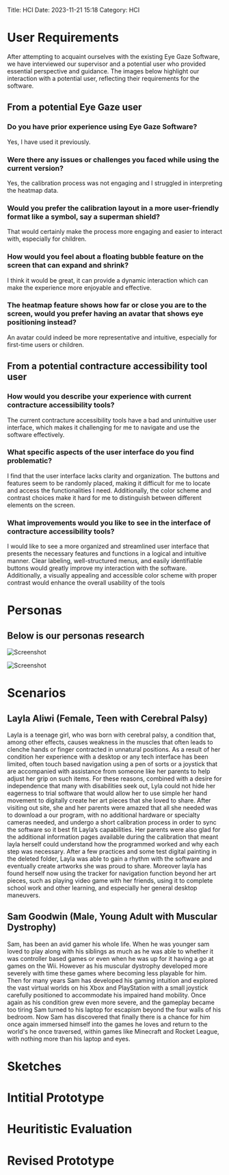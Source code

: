 Title: HCI
Date: 2023-11-21 15:18
Category: HCI

# User Requirements
After attempting to acquaint ourselves with the existing Eye Gaze Software, we have interviewed our supervisor and a potential user who provided essential perspective and guidance. The images below highlight our interaction with a potential user, reflecting their requirements for the software.

## From a potential Eye Gaze user

### Do you have prior experience using Eye Gaze Software? 
Yes, I have used it previously.

### Were there any issues or challenges you faced while using the current version? 
Yes, the calibration process was not engaging and I struggled in interpreting the heatmap data.

### Would you prefer the calibration layout in a more user-friendly format like a symbol, say a superman shield? 
That would certainly make the process more engaging and easier to interact with, especially for children.

### How would you feel about a floating bubble feature on the screen that can expand and shrink?
I think it would be great, it can provide a dynamic interaction which can make the experience more enjoyable and effective.

### The heatmap feature shows how far or close you are to the screen, would you prefer having an avatar that shows eye positioning instead? 
An avatar could indeed be more representative and intuitive, especially for first-time users or children.

## From a potential contracture accessibility tool user

### How would you describe your experience with current contracture accessibility tools?
The current contracture accessibility tools have a bad and unintuitive user interface, which makes it challenging for me to navigate and use the software effectively.

### What specific aspects of the user interface do you find problematic?
I find that the user interface lacks clarity and organization. The buttons and features seem to be randomly placed, making it difficult for me to locate and access the functionalities I need. Additionally, the color scheme and contrast choices make it hard for me to distinguish between different elements on the screen.

### What improvements would you like to see in the interface of contracture accessibility tools?
I would like to see a more organized and streamlined user interface that presents the necessary features and functions in a logical and intuitive manner. Clear labeling, well-structured menus, and easily identifiable buttons would greatly improve my interaction with the software. Additionally, a visually appealing and accessible color scheme with proper contrast would enhance the overall usability of the tools

# Personas 
## Below is our personas research

![Screenshot](../images/readme-personas1.png)

![Screenshot](../images/readme-personas2.png)


# Scenarios 

## Layla Aliwi (Female, Teen with Cerebral Palsy)
Layla is a teenage girl, who was born with cerebral palsy, a condition that, among other effects, causes weakness in the muscles that often leads to clenche hands or finger contracted in unnatural positions. As a result of her condition her experience with a desktop or any tech interface has been limited, often touch based navigation using a pen of sorts or a joystick that are accompanied with assistance from someone like her parents to help adjust her grip on such items. For these reasons, combined with a desire for independence that many with disabilities seek out, Lyla could not hide her eagerness to trial software that would  allow her to use simple her hand movement to digitally create her art pieces that she loved to share. After visiting out site, she and her parents were amazed that all she needed was to download a our program, with no additional hardware or specialty cameras needed, and undergo a short calibration process in order to sync the software so it best fit Layla’s capabilities. Her parents were also glad for the additional information pages available during the calibration that meant layla herself could understand how the programmed worked and why each step was necessary. After a few practices and some test digital painting in the deleted folder, Layla was able to gain a rhythm with the software and eventually create artworks she was proud to share. Moreover layla has found herself now using the tracker for navigation function beyond her art pieces, such as playing video game with her friends, using it to complete school work and other learning, and especially her general desktop maneuvers.  

## Sam Goodwin (Male, Young Adult with Muscular Dystrophy)
Sam, has been an avid gamer his whole life. When he was younger sam loved to play along with his siblings as much as he was able to whether it was controller based games or even when he was up for it having a go at games on the Wii. However as his muscular dystrophy developed more severely with time these games where becoming less playable for him. Then for many years Sam has developed his gaming intuition and explored the vast virtual worlds on his Xbox and PlayStation with a small joystick carefully positioned to accommodate his impaired hand mobility. Once again as his condition grew even more severe, and the gameplay became too tiring Sam turned to his laptop for escapism beyond the four walls of his bedroom. Now Sam has discovered that finally there is a chance for him once again immersed himself into the games he loves and return to the world's he once traversed, within games like Minecraft and Rocket League, with nothing more than his laptop and eyes.


# Sketches 

# Intitial Prototype 

# Heuritistic Evaluation 

# Revised Prototype 